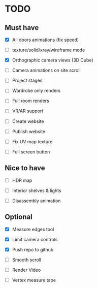 # TODO


## Must have
- [x] All doors animations (fix speed)
- [ ] texture/solid/xray/wireframe mode
- [x] Orthographic camera views (3D Cube)
- [ ] Camera animations on site scroll
- [ ] Project stages
- [ ] Wardrobe only renders
- [ ] Full room renders
- [ ] VR/AR support
- [ ] Create website
- [ ] Publish website
- [ ] Fix UV map texture
- [ ] Full screen button


## Nice to have
- [ ] HDR map
- [ ] Interior shelves & lights
- [ ] Disassembly animation


## Optional
- [x] Measure edges tool
- [x] Limit camera controls
- [x] Push repo to github
- [ ] Smooth scroll
- [ ] Render Video
- [ ] Vertex measure tape

